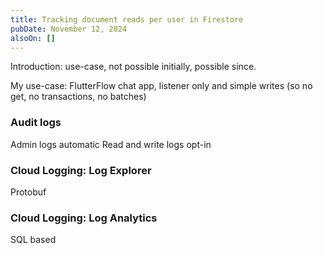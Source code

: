 ```yaml
---
title: Tracking document reads per user in Firestore
pubDate: November 12, 2024
alsoOn: []
---
```


Introduction: use-case, not possible initially, possible since.

My use-case: FlutterFlow chat app, listener only and simple writes (so no get, no transactions, no batches)

### Audit logs

Admin logs automatic
Read and write logs opt-in

### Cloud Logging: Log Explorer

Protobuf

### Cloud Logging: Log Analytics

SQL based


